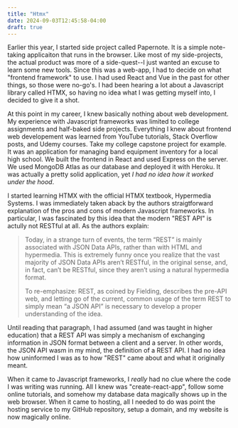 ```yaml
---
title: "Htmx"
date: 2024-09-03T12:45:58-04:00
draft: true
---
```


Earlier this year, I started side project called Papernote. It is a simple note-taking applicaiton that runs in the browser. Like most of my side-projects, the actual product was more of a side-quest--I just wanted an excuse to learn some new tools. Since this was a web-app, I had to decide on what "frontend framework" to use. I had used React and Vue in the past for other things, so those were no-go's. I had been hearing a lot about a Javascript library called HTMX, so having no idea what I was getting myself into, I decided to give it a shot.

At this point in my career, I knew basically nothing about web development. My experience with Javascript frameworks was limited to college assignments and half-baked side projects. Everything I knew about frontend web developement was learned from YouTube tutorials, Stack Overflow posts, and Udemy courses. Take my college capstone project for example. It was an application for managing band equipment inventory for a local high school. We built the frontend in React and used Express on the server. We used MongoDB Atlas as our database and deployed it with Heroku. It was actually a pretty solid application, yet *I had no idea how it worked under the hood*. 

I started learning HTMX with the official HTMX textbook, Hypermedia Systems. I was immediately taken aback by the authors straigtforward explanation of the pros and cons of modern Javascript frameworks. In particular, I was fascinated by this idea that the modern "REST API" is actully not RESTful at all. As the authors explain:

> Today, in a strange turn of events, the term “REST” is mainly associated with JSON Data APIs, rather than with HTML and hypermedia. This is extremely funny once you realize that the vast majority of JSON Data APIs aren’t RESTful, in the original sense, and, in fact, can’t be RESTful, since they aren’t using a natural hypermedia format.
>
> To re-emphasize: REST, as coined by Fielding, describes the pre-API web, and letting go of the current, common usage of the term REST to simply mean “a JSON API” is necessary to develop a proper understanding of the idea.

Until reading that paragraph, I had assumed (and was taught in higher education) that a REST API was simply a mechanism of exchanging information in JSON format between a client and a server. In other words, the JSON API wasm in my mind, the definition of a REST API. I had no idea how uninformed I was as to how "REST" came about and what it originally meant. 

When it came to Javascript frameworks, I *really* had no clue where the code I was writing was running. All I knew was "create-react-app", follow some online tutorials, and somehow my database data magically shows up in the web browser. When it came to hosting, all I needed to do was point the hosting service to my GitHub repository, setup a domain, and my website is now magically online.



